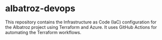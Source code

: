 # albatroz-devops
This repository contains the Infrastructure as Code (IaC) configuration for the Albatroz project using Terraform and Azure. It uses GitHub Actions for automating the Terraform workflows.
